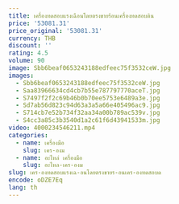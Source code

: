 ```yaml
---
title: เครื่องทดสอบแรงเฉือนโดยตรงขายร้อนเครื่องทดสอบดิน
price: '53081.31'
price_original: '53081.31'
currency: THB
discount: ''
rating: 4.5
volume: 90
image: Sbb6beaf0653243188edfeec75f3532ceW.jpg
images:
  - Sbb6beaf0653243188edfeec75f3532ceW.jpg
  - Saa83966634cd4cb7b55e787797770aceT.jpg
  - S7497f2f2c69b46b0b70ee5753e6489a3e.jpg
  - Sd7ab56d823c94d63a3a5a66e405496ac9.jpg
  - S714cb7e52b734f32aa34a00b789ac539v.jpg
  - S4cc3a85c3b3540d1a2c61f6d43941533m.jpg
video: 4000234546211.mp4
categories:
  - name: เครื่องมือ
    slug: เคร-องม
  - name: อะไหล่ เครื่องมือ
    slug: อะไหล-เคร-องม
slug: เคร-องทดสอบแรงเฉ-อนโดยตรงขายร-อนเคร-องทดสอบด
encode: oDZE7Eq
lang: th
---
```

  